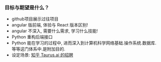 ### 目标与期望是什么？

* github项目展示过往项目
* angular 版前端, 体验与 React 版本区别!
* angular 不深入, 需要什么需求, 学习什么技能!
* Python 重构后端接口
* Python 能在学习的过程中, 进而深入到计算机科学网络基础.操作系统.数据库.等等这门体系中.是附加目的.  
* 设定场景: [知乎 Taurus.ai 的招聘](https://zhuanlan.zhihu.com/p/30238398?utm_source=wechat_session&utm_medium=social)

